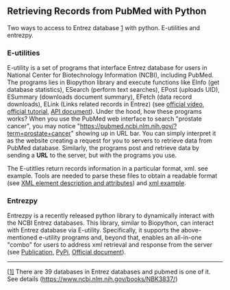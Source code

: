 ## Retrieving Records from PubMed with Python

Two ways to access to Entrez database [1](#_ftn1) with python. E-utilities and entrezpy. 

### E-utilities 

E-utility is a set of programs that interface Entrez database for users in National Center 
for Biotechnology Information (NCBI), including PubMed. The programs lies in Biopython library 
and execute functions like EInfo (get database statistics),  ESearch (perform text searches), 
EPost (uploads UID), ESummary (downloads document summary), EFetch (data record downloads), 
ELink (Links related records in Entrez) (see [official video](https://www.youtube.com/watch?v=BCG-M5k-gvE), 
[official tutorial](http://biopython.org/DIST/docs/tutorial/Tutorial.pdf]), [API document](https://biopython.org/DIST/docs/api/)). 
Under the hood, how these programs works? When you use the PubMed web interface to search "prostate cancer", 
you may notice "https://pubmed.ncbi.nlm.nih.gov/?term=prostate+cancer" showing up in URL bar. You can simply 
interpret it as the website creating a request for you to servers to retrieve data from PubMed database. 
Similarly, the programs post and retrieve data by sending a **URL** to the server, but with the programs you use.

The E-utitlies return records information in a particular format, xml. see example. Tools are needed to parse these files 
to obtain a readable format (see [XML element description and attributes](https://www.nlm.nih.gov/bsd/licensee/elements_descriptions.html#authorlist)) 
and [xml example](https://www.ncbi.nlm.nih.gov/pmc/pmcdoc/tagging-guidelines/article/style.html).  




### Entrezpy

Entrezpy is a recently released python library to dynamically interact with the NCBI Entrez databases. 
This library, similar to Biopython, can interact with Entrez database via E-utility. 
Specifically, it supports the above-mentioned e-utility programs and, beyond that, enables an all-in-one "combo" 
for users to address xml retrieval and response from the server (see [Publication](https://academic.oup.com/bioinformatics/article/35/21/4511/5488119), 
[PyPi](https://pypi.org/project/entrezpy/), [Official document](https://entrezpy.readthedocs.io/en/master/)). 



------

[[1\]](#_ftnref1) There are 39 databases in Entrez databases and pubmed is one of it. See details (https://www.ncbi.nlm.nih.gov/books/NBK3837/)
